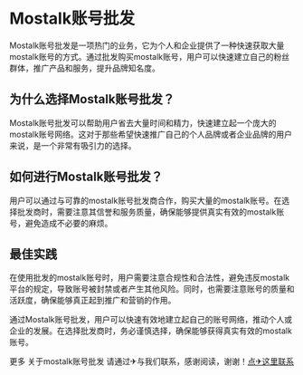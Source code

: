 # Mostalk账号批发

Mostalk账号批发是一项热门的业务，它为个人和企业提供了一种快速获取大量mostalk账号的方式。通过批发购买mostalk账号，用户可以快速建立自己的粉丝群体，推广产品和服务，提升品牌知名度。

## 为什么选择Mostalk账号批发？

Mostalk账号批发可以帮助用户省去大量时间和精力，快速建立起一个庞大的mostalk账号网络。这对于那些希望快速推广自己的个人品牌或者企业品牌的用户来说，是一个非常有吸引力的选择。

## 如何进行Mostalk账号批发？

用户可以通过与可靠的mostalk账号批发商合作，购买大量的mostalk账号。在选择批发商时，需要注意其信誉和服务质量，确保能够提供真实有效的mostalk账号，避免造成不必要的麻烦。

## 最佳实践

在使用批发的mostalk账号时，用户需要注意合规性和合法性，避免违反mostalk平台的规定，导致账号被封禁或者产生其他风险。同时，也需要注意账号的质量和活跃度，确保能够真正起到推广和营销的作用。

通过Mostalk账号批发，用户可以快速有效地建立起自己的账号网络，推动个人或企业的发展。在选择批发商时，务必谨慎选择，确保能够获得真实有效的mostalk账号。

更多 关于mostalk账号批发 请通过✈与我们联系，感谢阅读，谢谢！[点✈这里联系](https://w.k02.cc)